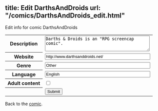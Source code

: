 title: Edit DarthsAndDroids
url: "/comics/DarthsAndDroids_edit.html"
---
Edit info for comic DarthsAndDroids

<form name="comic" action="http://gaepostmail.appspot.com/comic/" method="post">
<table class="comicinfo">
<tr>
<th>Description</th><td><textarea name="description" cols="40" rows="3">Darths &amp; Droids is an &quot;RPG screencap comic&quot;.</textarea></td>
</tr>
<tr>
<th>Website</th><td><input type="text" name="url" value="http://www.darthsanddroids.net/" size="40"/></td>
</tr>
<tr>
<th>Genre</th><td><input type="text" name="genre" value="Other" size="40"/></td>
</tr>
<tr>
<th>Language</th><td><input type="text" name="language" value="English" size="40"/></td>
</tr>
<tr>
<th>Adult content</th><td><input type="checkbox" name="adult" value="adult" /></td>
</tr>
<tr>
<th></th><td>
<input type="hidden" name="comic" value="DarthsAndDroids" />
<input type="submit" name="submit" value="Submit" />
</td>
</tr>
</table>
</form>

Back to the [comic](DarthsAndDroids.html).
